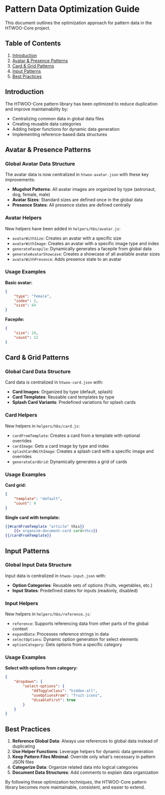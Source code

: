 # Pattern Data Optimization Guide

This document outlines the optimization approach for pattern data in the HTWOO-Core project.

## Table of Contents

1. [Introduction](#introduction)
2. [Avatar & Presence Patterns](#avatar--presence-patterns)
3. [Card & Grid Patterns](#card--grid-patterns)
4. [Input Patterns](#input-patterns)
5. [Best Practices](#best-practices)

## Introduction

The HTWOO-Core pattern library has been optimized to reduce duplication and improve maintainability by:

- Centralizing common data in global data files
- Creating reusable data categories
- Adding helper functions for dynamic data generation
- Implementing reference-based data structures

## Avatar & Presence Patterns

### Global Avatar Data Structure

The avatar data is now centralized in `htwoo-avatar.json` with these key improvements:

- **Mugshot Patterns**: All avatar images are organized by type (astronaut, dog, female, male)
- **Avatar Sizes**: Standard sizes are defined once in the global data
- **Presence States**: All presence states are defined centrally

### Avatar Helpers

New helpers have been added in `helpers/hbs/avatar.js`:

- `avatarWithSize`: Creates an avatar with a specific size
- `avatarWithImage`: Creates an avatar with a specific image type and index
- `generateFacepile`: Dynamically generates a facepile from global data
- `generateAvatarShowcase`: Creates a showcase of all available avatar sizes
- `avatarWithPresence`: Adds presence state to an avatar

### Usage Examples

**Basic avatar:**
```json
{
    "type": "female",
    "index": 2,
    "size": 64
}
```

**Facepile:**
```json
{
    "size": 24,
    "count": 12
}
```

## Card & Grid Patterns

### Global Card Data Structure

Card data is centralized in `htwoo-card.json` with:

- **Card Images**: Organized by type (default, splash)
- **Card Templates**: Reusable card templates by type
- **Splash Card Variants**: Predefined variations for splash cards

### Card Helpers

New helpers in `helpers/hbs/card.js`:

- `cardFromTemplate`: Creates a card from a template with optional overrides
- `cardImage`: Gets a card image by type and index
- `splashCardWithImage`: Creates a splash card with a specific image and overrides
- `generateCardGrid`: Dynamically generates a grid of cards

### Usage Examples

**Card grid:**
```json
{
    "template": "default",
    "count": 9
}
```

**Single card with template:**
```handlebars
{{#cardFromTemplate "article" this}}
    {{> organism-document-card card=this}}
{{/cardFromTemplate}}
```

## Input Patterns

### Global Input Data Structure

Input data is centralized in `htwoo-input.json` with:

- **Option Categories**: Reusable sets of options (fruits, vegetables, etc.)
- **Input States**: Predefined states for inputs (readonly, disabled)

### Input Helpers

New helpers in `helpers/hbs/reference.js`:

- `reference`: Supports referencing data from other parts of the global context
- `expandData`: Processes reference strings in data
- `selectOptions`: Dynamic option generation for select elements
- `optionCategory`: Gets options from a specific category

### Usage Examples

**Select with options from category:**
```json
{
    "dropdown": {
        "select-options": {
            "ddToggleClass": "hidden-all",
            "useOptionsFrom": "fruit-icons",
            "disableFirst": true
        }
    }
}
```

## Best Practices

1. **Reference Global Data**: Always use references to global data instead of duplicating
2. **Use Helper Functions**: Leverage helpers for dynamic data generation
3. **Keep Pattern Files Minimal**: Override only what's necessary in pattern JSON files
4. **Categorize Data**: Organize related data into logical categories
5. **Document Data Structures**: Add comments to explain data organization

By following these optimization techniques, the HTWOO-Core pattern library becomes more maintainable, consistent, and easier to extend.
